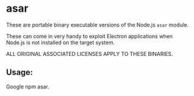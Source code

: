 # asar

These are portable binary executable versions of the Node.js `asar` module.

These can come in very handy to exploit Electron applications when Node.js is not installed on the target system.

ALL ORIGINAL ASSOCIATED LICENSES APPLY TO THESE BINARIES. 

## Usage:

Google npm asar.
